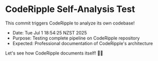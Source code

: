 # CodeRipple Self-Analysis Test

This commit triggers CodeRipple to analyze its own codebase!

- Date: Tue Jul  1 18:54:25 NZST 2025
- Purpose: Testing complete pipeline on CodeRipple repository
- Expected: Professional documentation of CodeRipple's architecture

Let's see how CodeRipple documents itself! 🤖📖

